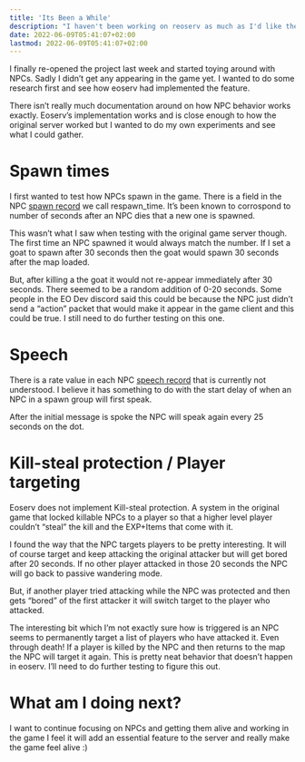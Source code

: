 ```yaml
---
title: 'Its Been a While'
description: "I haven't been working on reoserv as much as I'd like these past months."
date: 2022-06-09T05:41:07+02:00
lastmod: 2022-06-09T05:41:07+02:00
---
```


I finally re-opened the project last week and started toying around with NPCs. Sadly I didn’t get any appearing in the game yet. I wanted to do some research first and see how eoserv had implemented the feature.

There isn’t really much documentation around on how NPC behavior works exactly. Eoserv’s implementation works and is close enough to how the original server worked but I wanted to do my own experiments and see what I could gather.

# Spawn times

I first wanted to test how NPCs spawn in the game. There is a field in the NPC [spawn record](https://docs.rs/eo/latest/eo/data/map/struct.NPCSpawn.html) we call respawn_time. It’s been known to corrospond to number of seconds after an NPC dies that a new one is spawned.

This wasn’t what I saw when testing with the original game server though. The first time an NPC spawned it would always match the number. If I set a goat to spawn after 30 seconds then the goat would spawn 30 seconds after the map loaded.

But, after killing a the goat it would not re-appear immediately after 30 seconds. There seemed to be a random addition of 0-20 seconds. Some people in the EO Dev discord said this could be because the NPC just didn’t send a “action” packet that would make it appear in the game client and this could be true. I still need to do further testing on this one.

# Speech

There is a rate value in each NPC [speech record](https://docs.rs/eo/latest/eo/data/pubs/struct.TalkRecord.html) that is currently not understood. I believe it has something to do with the start delay of when an NPC in a spawn group will first speak.

After the initial message is spoke the NPC will speak again every 25 seconds on the dot.

# Kill-steal protection / Player targeting

Eoserv does not implement Kill-steal protection. A system in the original game that locked killable NPCs to a player so that a higher level player couldn’t “steal” the kill and the EXP+Items that come with it.

I found the way that the NPC targets players to be pretty interesting. It will of course target and keep attacking the original attacker but will get bored after 20 seconds. If no other player attacked in those 20 seconds the NPC will go back to passive wandering mode.

But, if another player tried attacking while the NPC was protected and then gets “bored” of the first attacker it will switch target to the player who attacked.

The interesting bit which I’m not exactly sure how is triggered is an NPC seems to permanently target a list of players who have attacked it. Even through death! If a player is killed by the NPC and then returns to the map the NPC will target it again. This is pretty neat behavior that doesn’t happen in eoserv. I’ll need to do further testing to figure this out.

# What am I doing next?

I want to continue focusing on NPCs and getting them alive and working in the game I feel it will add an essential feature to the server and really make the game feel alive :)
